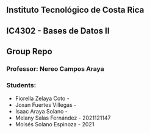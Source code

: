 ## **Instituto Tecnológico de Costa Rica**  
## **IC4302 - Bases de Datos II** 
## **Group Repo** 
### **Professor**: Nereo Campos Araya <br> 
### **Students**: 
* Fiorella Zelaya Coto -
* Joxan Fuertes Villegas -
* Isaac Araya Solano -
* Melany Salas Fernández - 2021121147 
* Moisés Solano Espinoza - 2021